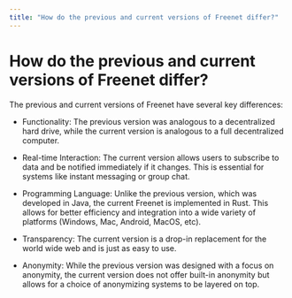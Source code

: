 ```yaml
---
title: "How do the previous and current versions of Freenet differ?"
---
```


# How do the previous and current versions of Freenet differ?

The previous and current versions of Freenet have several key
differences:

-   Functionality: The previous version was analogous to a decentralized
    hard drive, while the current version is analogous to a full
    decentralized computer.

-   Real-time Interaction: The current version allows users to subscribe
    to data and be notified immediately if it changes. This is essential
    for systems like instant messaging or group chat.

-   Programming Language: Unlike the previous version, which was
    developed in Java, the current Freenet is implemented in Rust. This
    allows for better efficiency and integration into a wide variety of
    platforms (Windows, Mac, Android, MacOS, etc).

-   Transparency: The current version is a drop-in replacement for the
    world wide web and is just as easy to use.

-   Anonymity: While the previous version was designed with a focus on
    anonymity, the current version does not offer built-in anonymity but
    allows for a choice of anonymizing systems to be layered on top.
